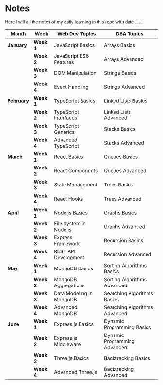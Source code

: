 # Notes
Here I will all the notes of my daily learning in this repo with date ......




| **Month**   | **Week**        | **Web Dev Topics**     | **DSA Topics**                    |
|------------|-----------------|------------------------|-----------------------------------|
| **January** | **Week 1**     | JavaScript Basics       | Arrays Basics                    |
|            | **Week 2**     | JavaScript ES6 Features | Arrays Advanced                  |
|            | **Week 3**     | DOM Manipulation        | Strings Basics                   |
|            | **Week 4**     | Event Handling          | Strings Advanced                 |
| **February**| **Week 1**     | TypeScript Basics       | Linked Lists Basics              |
|            | **Week 2**     | TypeScript Interfaces   | Linked Lists Advanced            |
|            | **Week 3**     | TypeScript Generics     | Stacks Basics                    |
|            | **Week 4**     | Advanced TypeScript     | Stacks Advanced                  |
| **March**   | **Week 1**     | React Basics            | Queues Basics                    |
|            | **Week 2**     | React Components        | Queues Advanced                  |
|            | **Week 3**     | State Management        | Trees Basics                     |
|            | **Week 4**     | React Hooks             | Trees Advanced                   |
| **April**   | **Week 1**     | Node.js Basics          | Graphs Basics                    |
|            | **Week 2**     | File System in Node.js  | Graphs Advanced                  |
|            | **Week 3**     | Express Framework       | Recursion Basics                 |
|            | **Week 4**     | REST API Development    | Recursion Advanced               |
| **May**     | **Week 1**     | MongoDB Basics          | Sorting Algorithms Basics        |
|            | **Week 2**     | MongoDB Aggregations    | Sorting Algorithms Advanced      |
|            | **Week 3**     | Data Modeling in MongoDB| Searching Algorithms Basics      |
|            | **Week 4**     | Advanced MongoDB        | Searching Algorithms Advanced    |
| **June**    | **Week 1**     | Express.js Basics       | Dynamic Programming Basics       |
|            | **Week 2**     | Express.js Middleware   | Dynamic Programming Advanced     |
|            | **Week 3**     | Three.js Basics         | Backtracking Basics              |
|            | **Week 4**     | Advanced Three.js       | Backtracking Advanced            |
